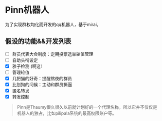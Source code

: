 # Pinn机器人

为了实现群权均化而开发的qq机器人，基于mirai。

## 假设的功能&&开发列表

- [ ] 群员代表大会制度：定期投票选举轮值管理
- [ ] 自助头衔设定
- [x] 雅子检测 (啊这!
- [ ] 管理轮值
- [x] 几把猫的好奇：提醒熬夜的群员
- [x] 比划狗的问候：主动和群员撕逼
- [x] 匿名转发
- [x] 转发控制

> Pinn是Thaumy很久很久以前就计划好的一个代理名称，所以它并不仅仅是机器人的独占，比如pilipala系统的最高权限账户等。
